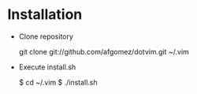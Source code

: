 # Installation

- Clone repository
    
    git clone git://github.com/afgomez/dotvim.git ~/.vim

- Execute install.sh
    
    $ cd ~/.vim
    $ ./install.sh


